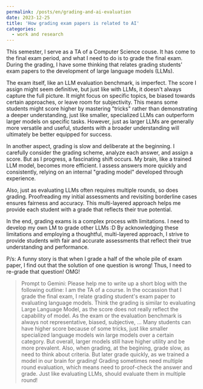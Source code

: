 ```yaml
---
permalink: /posts/en/grading-and-ai-evaluation
date: 2023-12-25
title: 'How grading exam papers is related to AI' 
categories:
  - work and research
---
```



This semester, I serve as a TA of a Computer Science couse. It has come to the final exam period, and what I need to do is to grade the final exam. During the grading, I have some thinking that relates grading students' exam papers to the development of large language models (LLMs).

The exam itself, like an LLM evaluation benchmark, is imperfect. The score I assign might seem definitive, but just like with LLMs, it doesn't always capture the full picture. It might focus on specific topics, be biased towards certain approaches, or leave room for subjectivity. This means some students might score higher by mastering "tricks" rather than demonstrating a deeper understanding, just like smaller, specialized LLMs can outperform larger models on specific tasks. However, just as larger LLMs are generally more versatile and useful, students with a broader understanding will ultimately be better equipped for success.

In another aspect, grading is slow and deliberate at the beginning. I carefully consider the grading scheme, analyze each answer, and assign a score. But as I progress, a fascinating shift occurs. My brain, like a trained LLM model, becomes more efficient. I assess answers more quickly and consistently, relying on an internal "grading model" developed through experience.

Also, just as evaluating LLMs often requires multiple rounds, so does grading. Proofreading my initial assessments and revisiting borderline cases ensures fairness and accuracy. This multi-layered approach helps me provide each student with a grade that reflects their true potential.

In the end, grading exams is a complex process with limitations. I need to develop my own LM to grade other LLMs :D By acknowledging these limitations and employing a thoughtful, multi-layered approach, I strive to provide students with fair and accurate assessments that reflect their true understanding and performance.

P/s: A funny story is that when I grade a half of the whole pile of exam paper, I find out that the solution of one question is wrong! Thus, I need to re-grade that question! OMG!


> Prompt to Gemini: Please help me to write up a short blog with the following outline:
I am the TA of a course. In the occassion that I grade the final exam, I relate grading student's exam paper to evaluating language models.
Think the grading is similar to evaluating Large Language Model, as the score does not really reflect the capability of model. As the exam or the evaluation benchmark is always not representative, biased, subjective, ... Many students can have higher score because of some tricks, just like smaller specialized language models win large models over a certain category. But overall, larger models still have higher utility and be more prevalent.
Also, when grading, at the begining, grade slow, as need to think about criteria. But later grade quickly, as we trained a model in our brain for grading!
Grading sometimes need multiple round evaluation, which means need to proof-check the answer and grade. Just like evaluating LLMs, should evaluate them in multiple round!